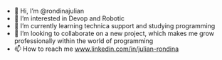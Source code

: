 - 👋 Hi, I’m @rondinajulian
- 👀 I’m interested in Devop and Robotic 
- 🌱 I’m currently learning technica support and 
studying programming
- 💞️ I’m looking to collaborate on a new project, which makes me grow professionally within the world of programming
- 📫 How to reach me www.linkedin.com/in/julian-rondina


